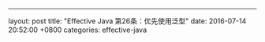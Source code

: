 ---
layout: post
title: "Effective Java 第26条：优先使用泛型"
date: 2016-07-14 20:52:00 +0800
categories: effective-java
